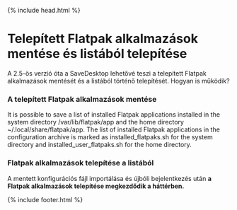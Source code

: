{% include head.html %}

# Telepített Flatpak alkalmazások mentése és listából telepítése
A 2.5-ös verzió óta a SaveDesktop lehetővé teszi a telepített Flatpak alkalmazások mentését és a listából történő telepítését. Hogyan is működik?

### A telepített Flatpak alkalmazások mentése
It is possible to save a list of installed Flatpak applications installed in the system directory /var/lib/flatpak/app and the home directory ~/.local/share/flatpak/app. The list of installed Flatpak applications in the configuration archive is marked as installed_flatpaks.sh for the system directory and installed_user_flatpaks.sh for the home directory.

### Flatpak alkalmazások telepítése a listából
A mentett konfigurációs fájl importálása és újbóli bejelentkezés után **a Flatpak alkalmazások telepítése megkezdődik a háttérben.**



{% include footer.html %}
